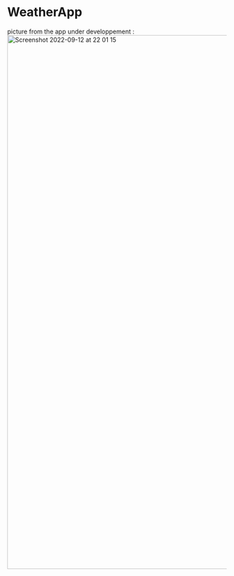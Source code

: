 # WeatherApp
picture from the app under developpement : 
<img width="1225" alt="Screenshot 2022-09-12 at 22 01 15" src="https://user-images.githubusercontent.com/71198261/189745582-696b2cb4-de46-4f02-8cb7-e01d646e8e7d.png">

